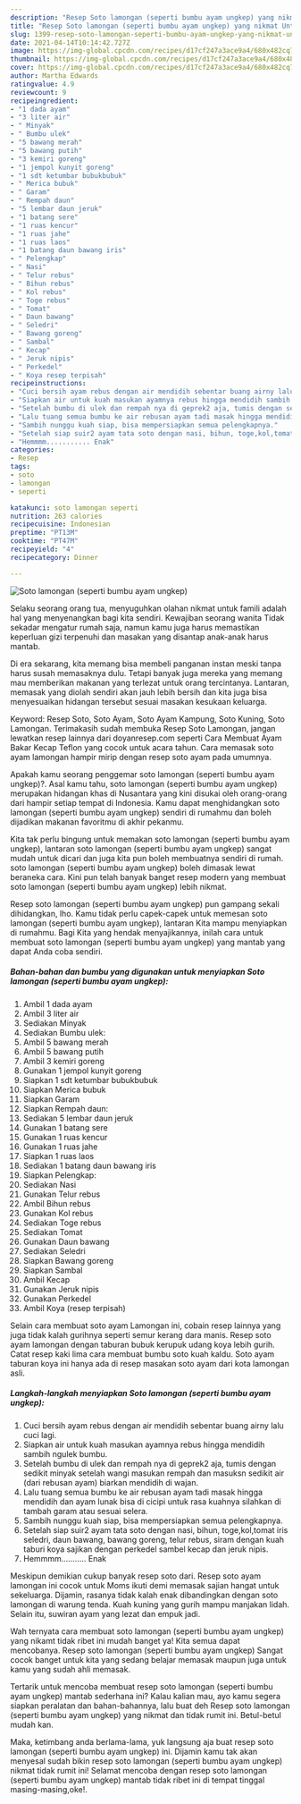 ```yaml
---
description: "Resep Soto lamongan (seperti bumbu ayam ungkep) yang nikmat Untuk Jualan"
title: "Resep Soto lamongan (seperti bumbu ayam ungkep) yang nikmat Untuk Jualan"
slug: 1399-resep-soto-lamongan-seperti-bumbu-ayam-ungkep-yang-nikmat-untuk-jualan
date: 2021-04-14T10:14:42.727Z
image: https://img-global.cpcdn.com/recipes/d17cf247a3ace9a4/680x482cq70/soto-lamongan-seperti-bumbu-ayam-ungkep-foto-resep-utama.jpg
thumbnail: https://img-global.cpcdn.com/recipes/d17cf247a3ace9a4/680x482cq70/soto-lamongan-seperti-bumbu-ayam-ungkep-foto-resep-utama.jpg
cover: https://img-global.cpcdn.com/recipes/d17cf247a3ace9a4/680x482cq70/soto-lamongan-seperti-bumbu-ayam-ungkep-foto-resep-utama.jpg
author: Martha Edwards
ratingvalue: 4.9
reviewcount: 9
recipeingredient:
- "1 dada ayam"
- "3 liter air"
- " Minyak"
- " Bumbu ulek"
- "5 bawang merah"
- "5 bawang putih"
- "3 kemiri goreng"
- "1 jempol kunyit goreng"
- "1 sdt ketumbar bubukbubuk"
- " Merica bubuk"
- " Garam"
- " Rempah daun"
- "5 lembar daun jeruk"
- "1 batang sere"
- "1 ruas kencur"
- "1 ruas jahe"
- "1 ruas laos"
- "1 batang daun bawang iris"
- " Pelengkap"
- " Nasi"
- " Telur rebus"
- " Bihun rebus"
- " Kol rebus"
- " Toge rebus"
- " Tomat"
- " Daun bawang"
- " Seledri"
- " Bawang goreng"
- " Sambal"
- " Kecap"
- " Jeruk nipis"
- " Perkedel"
- " Koya resep terpisah"
recipeinstructions:
- "Cuci bersih ayam rebus dengan air mendidih sebentar buang airny lalu cuci lagi."
- "Siapkan air untuk kuah masukan ayamnya rebus hingga mendidih sambih ngulek bumbu."
- "Setelah bumbu di ulek dan rempah nya di geprek2 aja, tumis dengan sedikit minyak setelah wangi masukan rempah dan masuksn sedikit air (dari rebusan ayam) biarkan mendidih di wajan."
- "Lalu tuang semua bumbu ke air rebusan ayam tadi masak hingga mendidih dan ayam lunak bisa di cicipi untuk rasa kuahnya silahkan di tambah garam atau sesuai selera."
- "Sambih nunggu kuah siap, bisa mempersiapkan semua pelengkapnya."
- "Setelah siap suir2 ayam tata soto dengan nasi, bihun, toge,kol,tomat iris seledri, daun bawang, bawang goreng, telur rebus, siram dengan kuah taburi koya sajikan dengan perkedel sambel kecap dan jeruk nipis."
- "Hemmmm........... Enak"
categories:
- Resep
tags:
- soto
- lamongan
- seperti

katakunci: soto lamongan seperti 
nutrition: 263 calories
recipecuisine: Indonesian
preptime: "PT13M"
cooktime: "PT47M"
recipeyield: "4"
recipecategory: Dinner

---
```



![Soto lamongan (seperti bumbu ayam ungkep)](https://img-global.cpcdn.com/recipes/d17cf247a3ace9a4/680x482cq70/soto-lamongan-seperti-bumbu-ayam-ungkep-foto-resep-utama.jpg)

Selaku seorang orang tua, menyuguhkan olahan nikmat untuk famili adalah hal yang menyenangkan bagi kita sendiri. Kewajiban seorang  wanita Tidak sekadar mengatur rumah saja, namun kamu juga harus memastikan keperluan gizi terpenuhi dan masakan yang disantap anak-anak harus mantab.

Di era  sekarang, kita memang bisa membeli panganan instan meski tanpa harus susah memasaknya dulu. Tetapi banyak juga mereka yang memang mau memberikan makanan yang terlezat untuk orang tercintanya. Lantaran, memasak yang diolah sendiri akan jauh lebih bersih dan kita juga bisa menyesuaikan hidangan tersebut sesuai masakan kesukaan keluarga. 

Keyword: Resep Soto, Soto Ayam, Soto Ayam Kampung, Soto Kuning, Soto Lamongan. Terimakasih sudah membuka Resep Soto Lamongan, jangan lewatkan resep lainnya dari doyanresep.com seperti Cara Membuat Ayam Bakar Kecap Teflon yang cocok untuk acara tahun. Cara memasak soto ayam lamongan hampir mirip dengan resep soto ayam pada umumnya.

Apakah kamu seorang penggemar soto lamongan (seperti bumbu ayam ungkep)?. Asal kamu tahu, soto lamongan (seperti bumbu ayam ungkep) merupakan hidangan khas di Nusantara yang kini disukai oleh orang-orang dari hampir setiap tempat di Indonesia. Kamu dapat menghidangkan soto lamongan (seperti bumbu ayam ungkep) sendiri di rumahmu dan boleh dijadikan makanan favoritmu di akhir pekanmu.

Kita tak perlu bingung untuk memakan soto lamongan (seperti bumbu ayam ungkep), lantaran soto lamongan (seperti bumbu ayam ungkep) sangat mudah untuk dicari dan juga kita pun boleh membuatnya sendiri di rumah. soto lamongan (seperti bumbu ayam ungkep) boleh dimasak lewat beraneka cara. Kini pun telah banyak banget resep modern yang membuat soto lamongan (seperti bumbu ayam ungkep) lebih nikmat.

Resep soto lamongan (seperti bumbu ayam ungkep) pun gampang sekali dihidangkan, lho. Kamu tidak perlu capek-capek untuk memesan soto lamongan (seperti bumbu ayam ungkep), lantaran Kita mampu menyiapkan di rumahmu. Bagi Kita yang hendak menyajikannya, inilah cara untuk membuat soto lamongan (seperti bumbu ayam ungkep) yang mantab yang dapat Anda coba sendiri.

<!--inarticleads1-->

##### Bahan-bahan dan bumbu yang digunakan untuk menyiapkan Soto lamongan (seperti bumbu ayam ungkep):

1. Ambil 1 dada ayam
1. Ambil 3 liter air
1. Sediakan  Minyak
1. Sediakan  Bumbu ulek:
1. Ambil 5 bawang merah
1. Ambil 5 bawang putih
1. Ambil 3 kemiri goreng
1. Gunakan 1 jempol kunyit goreng
1. Siapkan 1 sdt ketumbar bubukbubuk
1. Siapkan  Merica bubuk
1. Siapkan  Garam
1. Siapkan  Rempah daun:
1. Sediakan 5 lembar daun jeruk
1. Gunakan 1 batang sere
1. Gunakan 1 ruas kencur
1. Gunakan 1 ruas jahe
1. Siapkan 1 ruas laos
1. Sediakan 1 batang daun bawang iris
1. Siapkan  Pelengkap:
1. Sediakan  Nasi
1. Gunakan  Telur rebus
1. Ambil  Bihun rebus
1. Gunakan  Kol rebus
1. Sediakan  Toge rebus
1. Sediakan  Tomat
1. Gunakan  Daun bawang
1. Sediakan  Seledri
1. Siapkan  Bawang goreng
1. Siapkan  Sambal
1. Ambil  Kecap
1. Gunakan  Jeruk nipis
1. Gunakan  Perkedel
1. Ambil  Koya (resep terpisah)


Selain cara membuat soto ayam Lamongan ini, cobain resep lainnya yang juga tidak kalah gurihnya seperti semur kerang dara manis. Resep soto ayam lamongan dengan taburan bubuk kerupuk udang koya lebih gurih. Catat resep kaki lima cara membuat bumbu soto kuah kaldu. Soto ayam taburan koya ini hanya ada di resep masakan soto ayam dari kota lamongan asli. 

<!--inarticleads2-->

##### Langkah-langkah menyiapkan Soto lamongan (seperti bumbu ayam ungkep):

1. Cuci bersih ayam rebus dengan air mendidih sebentar buang airny lalu cuci lagi.
1. Siapkan air untuk kuah masukan ayamnya rebus hingga mendidih sambih ngulek bumbu.
1. Setelah bumbu di ulek dan rempah nya di geprek2 aja, tumis dengan sedikit minyak setelah wangi masukan rempah dan masuksn sedikit air (dari rebusan ayam) biarkan mendidih di wajan.
1. Lalu tuang semua bumbu ke air rebusan ayam tadi masak hingga mendidih dan ayam lunak bisa di cicipi untuk rasa kuahnya silahkan di tambah garam atau sesuai selera.
1. Sambih nunggu kuah siap, bisa mempersiapkan semua pelengkapnya.
1. Setelah siap suir2 ayam tata soto dengan nasi, bihun, toge,kol,tomat iris seledri, daun bawang, bawang goreng, telur rebus, siram dengan kuah taburi koya sajikan dengan perkedel sambel kecap dan jeruk nipis.
1. Hemmmm........... Enak


Meskipun demikian cukup banyak resep soto dari. Resep soto ayam lamongan ini cocok untuk Moms ikuti demi memasak sajian hangat untuk sekeluarga. Dijamin, rasanya tidak kalah enak dibandingkan dengan soto lamongan di warung tenda. Kuah kuning yang gurih mampu manjakan lidah. Selain itu, suwiran ayam yang lezat dan empuk jadi. 

Wah ternyata cara membuat soto lamongan (seperti bumbu ayam ungkep) yang nikamt tidak ribet ini mudah banget ya! Kita semua dapat mencobanya. Resep soto lamongan (seperti bumbu ayam ungkep) Sangat cocok banget untuk kita yang sedang belajar memasak maupun juga untuk kamu yang sudah ahli memasak.

Tertarik untuk mencoba membuat resep soto lamongan (seperti bumbu ayam ungkep) mantab sederhana ini? Kalau kalian mau, ayo kamu segera siapkan peralatan dan bahan-bahannya, lalu buat deh Resep soto lamongan (seperti bumbu ayam ungkep) yang nikmat dan tidak rumit ini. Betul-betul mudah kan. 

Maka, ketimbang anda berlama-lama, yuk langsung aja buat resep soto lamongan (seperti bumbu ayam ungkep) ini. Dijamin kamu tak akan menyesal sudah bikin resep soto lamongan (seperti bumbu ayam ungkep) nikmat tidak rumit ini! Selamat mencoba dengan resep soto lamongan (seperti bumbu ayam ungkep) mantab tidak ribet ini di tempat tinggal masing-masing,oke!.

